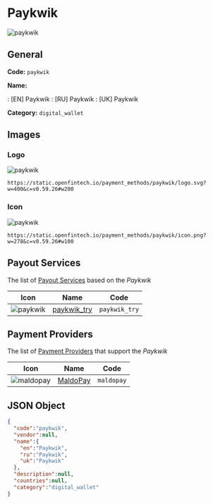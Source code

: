 
# Paykwik 
![paykwik](https://static.openfintech.io/payment_methods/paykwik/logo.svg?w=400&c=v0.59.26#w200)  

## General 
**Code:** `paykwik` 
 
**Name:** 
 
:	[EN] Paykwik 
:	[RU] Paykwik 
:	[UK] Paykwik 
 
**Category:** `digital_wallet` 
 

## Images 

### Logo 
![paykwik](https://static.openfintech.io/payment_methods/paykwik/logo.svg?w=400&c=v0.59.26#w200)  

```
https://static.openfintech.io/payment_methods/paykwik/logo.svg?w=400&c=v0.59.26#w200
```  

### Icon 
![paykwik](https://static.openfintech.io/payment_methods/paykwik/icon.png?w=278&c=v0.59.26#w100)  

```
https://static.openfintech.io/payment_methods/paykwik/icon.png?w=278&c=v0.59.26#w100
```  

## Payout Services 
 
The list of [Payout Services](/payout-services/) based on the _Paykwik_ 

|Icon|Name|Code| 
|:---:|:---:|:---:| 
|![paykwik](https://static.openfintech.io/payout_methods/paykwik/icon.png?w=278&c=v0.59.26#w40) |[paykwik_try](/payout-services/paykwik_try/)|`paykwik_try`| 
 

## Payment Providers 
 
The list of [Payment Providers](/payment-providers/) that support the _Paykwik_ 

|Icon|Name|Code| 
|:---:|:---:|:---:| 
|![maldopay](https://static.openfintech.io/payment_providers/maldopay/icon.png?w=278&c=v0.59.26#w100) |[MaldoPay](/payment-providers/maldopay/)|`maldopay`| 
 

## JSON Object 

```json
{
  "code":"paykwik",
  "vendor":null,
  "name":{
    "en":"Paykwik",
    "ru":"Paykwik",
    "uk":"Paykwik"
  },
  "description":null,
  "countries":null,
  "category":"digital_wallet"
}
```  
